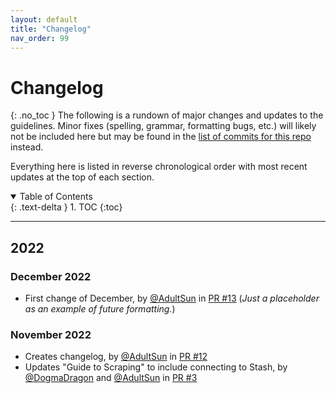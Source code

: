 ```yaml
---
layout: default
title: "Changelog"
nav_order: 99
---
```


# **Changelog**
{: .no_toc }
The following is a rundown of major changes and updates to the guidelines. Minor fixes (spelling, grammar, formatting bugs, etc.) will likely not be included here but may be found in the [list of commits for this repo](https://github.com/stashapp/StashDB-Docs/commits/main) instead.

Everything here is listed in reverse chronological order with most recent updates at the top of each section.

<details open markdown="block">
  <summary>
    Table of Contents
  </summary>
  {: .text-delta }
1. TOC
{:toc}
</details>

***

## 2022

### December 2022
- First change of December, by [@AdultSun] in [PR #13] (*Just a placeholder as an example of future formatting.*)

[PR #13]: https://github.com/stashapp/StashDB-Docs/pull/13

### November 2022
- Creates changelog, by [@AdultSun] in [PR #12]
- Updates "Guide to Scraping" to include connecting to Stash, by [@DogmaDragon] and [@AdultSun] in [PR #3]

[PR #12]: https://github.com/stashapp/StashDB-Docs/pull/12
[PR #3]: https://github.com/stashapp/StashDB-Docs/pull/3

[@AdultSun]: https://github.com/stashapp/StashDB-Docs/commits?author=AdultSun
[@DogmaDragon]: https://github.com/stashapp/StashDB-Docs/commits?author=DogmaDragon
